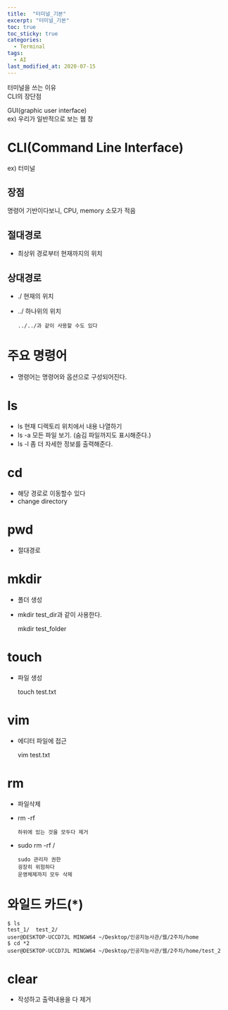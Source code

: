 ```yaml
---
title:  "터미널_기본"
excerpt: "터미널_기본"
toc: true
toc_sticky: true
categories:
  - Terminal
tags:
  - AI
last_modified_at: 2020-07-15
---
```


터미널을 쓰는 이유  
CLI의 장단점  

GUI(graphic user interface)  
ex) 우리가 일반적으로 보는 웹 창  

# CLI(Command Line Interface)
ex) 터미널

## 장점
명령어 기반이다보니, CPU, memory 소모가 적음

## 절대경로 
* 최상위 경로부터 현재까지의 위치

## 상대경로
* ./ 현재의 위치
* ../ 하나위의 위치

      ../../과 같이 사용할 수도 있다

# 주요 명령어
* 명령어는 명령어와 옵션으로 구성되어진다.

# ls
* ls 현재 디렉토리 위치에서 내용 나열하기
* ls -a 모든 파일 보기. (숨김 파일까지도 표시해준다.)
* ls -l 좀 더 자세한 정보를 출력해준다.

# cd
* 해당 경로로 이동할수 있다
* change directory

# pwd
* 절대경로

# mkdir
* 폴더 생성
* mkdir test_dir과 같이 사용한다.
  
    mkdir test_folder
# touch
* 파일 생성
    
    touch test.txt

# vim
* 에디터 파일에 접근

    vim test.txt
    
# rm 
* 파일삭제
* rm -rf 
  
      하위에 있는 것을 모두다 제거
      
* sudo rm -rf / 
      
      sudo 관리자 권한
      굉장히 위험하다
      운영체제까지 모두 삭제
      
# 와일드 카드(*)
```
$ ls
test_1/  test_2/
user@DESKTOP-UCCD7JL MINGW64 ~/Desktop/인공지능사관/웹/2주차/home
$ cd *2
user@DESKTOP-UCCD7JL MINGW64 ~/Desktop/인공지능사관/웹/2주차/home/test_2
```
# clear 

* 작성하고 출력내용을 다 제거
